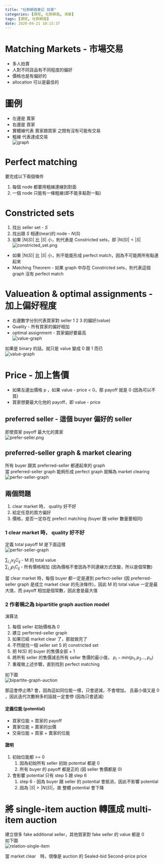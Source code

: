 ```yaml
---
title: "社群網路筆記 拍賣"
categories: [課程, 社群網路, 清華]
tags: [課程, 社群網路]
date: 2020-04-21 10:15:37
---
```


# Matching Markets - 市場交易
* 多人拍賣
* 人對不同貨品有不同程度的偏好
* 價格也是有偏好的
* allocation 可以是最佳的

# 圖例
* 左邊是 賣家
* 右邊是 買家
* 實體線代表 賣家跟買家 之間有沒有可能有交易
* 粗線 代表達成交易  
![graph](https://images.sappy.tw/Social_Network/market/graph.png)  

# Perfect matching
要完成以下兩個條件
1. 每個 node 都要用粗線連線到對面
2. 一個 node 只能有一條粗線(即不能多點對一點)

# Constricted sets
1. 找出 seller set - $S$
2. 找出跟 $S$ 相連(near)的 node - $N(S)$
3. 如果 $|N(S)|$ 比 $|S|$ 小，則代表是 Constricted sets，即 $|N(S)|< |S|$  
![constricted_set.png](https://images.sappy.tw/Social_Network/market/constricted_set.png)

* 如果 $|N(S)|$ 比 $|S|$ 小，則不能能形成 perfect match，因為不可能將所有點連起來
* Matching Theorem - 如果 graph 中存在 Constricted sets，則代表這個 graph 沒有 perfect match

# Valueation & optimal assignments - 加上偏好程度
* 右邊數字分別代表買家對 seller 1 2 3 的偏好(value)
* Quality - 所有買家的偏好相加
* optimal assignment - 買家偏好要最高  
![value-graph](https://images.sappy.tw/Social_Network/market/value-graph.png)

如果是 binary 的話，就只是 value 變成 0 跟 1 而已  
![value-graph](https://images.sappy.tw/Social_Network/market/binary-value-graph.png)

# Price - 加上售價
* 如果左邊出價格 p ，如果 value - price < 0，那 payoff 就是 0 (因為可以不買)
* 買家想要最大化他的 payoff，即 value - price

## preferred seller - 這個 buyer 偏好的 seller
即使買家 payoff 最大化的賣家  
![prefer-seller.png](https://images.sappy.tw/Social_Network/market/prefer-seller.png)

## preferred-seller graph & market clearing
所有 buyer 跟其 preferred-seller 都連起來的 graph  
當 preferred-seller graph 能夠形成 perfect graph 就稱為 market clearing  
![perfer-seller-graph](https://images.sappy.tw/Social_Network/market/perfer-seller-graph.png)

## 兩個問題
1. clear market 時， quality 好不好
2. 給定任意的買方偏好
3. 價格，是否一定存在 prefect matching (buyer 跟 seller 數量要相同)

### 1 clear market 時， quality 好不好
定義 total payoff M 是下面這樣  
![perfer-seller-graph](https://images.sappy.tw/Social_Network/market/payoff_M.png)

$\sum_{i,j}v_{ij}C_{ij}$ - M 的 total value  
$\sum_{i,j}p_{i}C_{ij}$  - 所有價格相加 (因為價格不會因為不同連線方式改變，所以是個常數)

當 clear market 時，每個 buyer 都一定是連到 perfect-seller (因 preferred-seller graph 是成立 market clear 的先決條件)，因此 M 的 total value 一定是最大值，而 payoff 相加是個常數，因此會是最大值

### 2 作者稱之為 bipartitle graph auction model

演算法
1. 每個 seller 初始價格為 0
2. 建立 perferred-seller graph
3. 如果已經 market clear 了，那就做完了
4. 不然就找一個 seller set S 的 constricted set 
5. 把 N(S) 的 buyer 的售價全部 + 1
6. 將所有 seller 的售價減去所有 seller 售價的最小值， $p_i - min(p_1, p_2 ..., p_n)$
7. 重複做上述步驟，直到找到 perfect matching

如下圖  
![bipartite-graph-auction](https://images.sappy.tw/Social_Network/market/bipartite-graph-auction.png)


那這會停止嗎?
會，因為這如同位能一樣，只會遞減，不會增加。
且最小值又是 0 ，因此迭代次數夠多的話就一定會停 (因為只會遞減)

#### 定義位能 (potential)
* 買家位能 = 買家的 payoff 
* 賣家位能 = 賣家的出價
* 交易位能 = 買家 + 賣家的位能

#### 證明
1. 初始位能都 >= 0
   1. 因為初始所有 seller 初始 potential 都是 0
   2. 所有 buyer 的 payoff 都是正的 (因 seller 售價都是 0)
2. 會影響 potential 只有 step 5 跟 step 6
   1. step 6 - 因為 buyer 跟 seller 的 potential 會抵消，因此不影響 potential
   2. 因為 $|S| > |N(S)|$，故 整體 potential 會下降


# 將 single-item  auction 轉匯成 multi-item auction
建立很多 fake additional seller，其他買家對 fake seller 的 value 都是 0  
如下圖  
![relation-single-item](https://images.sappy.tw/Social_Network/market/relation-single-item.png)

當 market clear　時，很像是 auction 的 Sealed-bid Second-price price